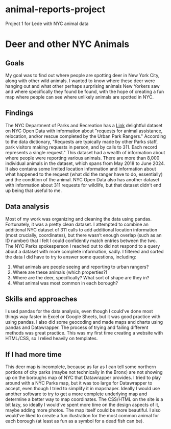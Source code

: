 # animal-reports-project
Project 1 for Lede with NYC animal data
# Deer and other NYC Animals
## Goals
My goal was to find out where people are spotting deer in New York City, along with other wild animals. I wanted to know where these deer were hanging out and what other perhaps surprising animals New Yorkers saw and where specifically they found be found, with the hope of creating a fun map where people can see where unlikely animals are spotted in NYC.
## Findings
The NYC Department of Parks and Recreation has a [Link](https://data.cityofnewyork.us/Environment/Urban-Park-Ranger-Animal-Condition-Response/fuhs-xmg2/about_data) delightful dataset on NYC Open Data with information about "requests for animal assistance, relocation, and/or rescue completed by the Urban Park Rangers." According to the data dictionary, "Requests are typically made by other Parks staff, park visitors making requests in person, and by calls to 311. Each record represents a single request." This dataset had a wealth of information about where people were reporting various animals. There are more than 8,000 individual animals in the dataset, which spans from May 2018 to June 2024. It also contains some limited location information and information about what happened to the request (what did the ranger have to do, essentially) and the condition of the animal. NYC Open Data also has another dataset with information about 311 requests for wildlife, but that dataset didn't end up being that useful to me. 
## Data analysis
Most of my work was organizing and cleaning the data using pandas. Fortunately, it was a pretty clean dataset. I attempted to combine an additional NYC dataset of 311 calls to add additional location information (most crucially, coordinates), but there wasn’t enough overlap (such as an ID number) that I felt I could confidently match entries between the two. The NYC Parks spokesperson I reached out to did not respond to a query about a dataset with more complete information, sadly. I filtered and sorted the data I did have to try to answer some questions, including:
1) What animals are people seeing and reporting to urban rangers?
2) Where are these animals (which properties?)
3) Where are the deer, specifically? What sort of shape are they in?
4) What animal was most common in each borough?
## Skills and approaches
 I used pandas for the data analysis, even though I could’ve done most things way faster in Excel or Google Sheets, but it was good practice with using pandas. I also did some  geocoding and made maps and charts using pandas and Datawrapper. The process of trying and failing different methods was great practice. This was my first time creating a website with HTML/CSS, so I relied heavily on templates. 
 ## If I had more time
This deer map is incomplete, because as far as I can tell some northern portions of city parks (maybe not technically in the Bronx) are not showing up on the boroughs map of NYC that Datawrapper provides. I tried to play around with a NYC Parks map, but it was too large for Datawrapper to accept, even though I tried to simplify it in mapshaper. Ideally I would use another software to try to get a more complete underlying map and determine a better way to map coordinates. The CSS/HTML on the site is a bit lazy, so ideally I would’ve spent more time on the design aspects of it, maybe adding more photos. The map itself could be more beautiful. I also would've liked to create a fun illustration for the most common animal for each borough (at least as fun as a symbol for a dead fish can be).
